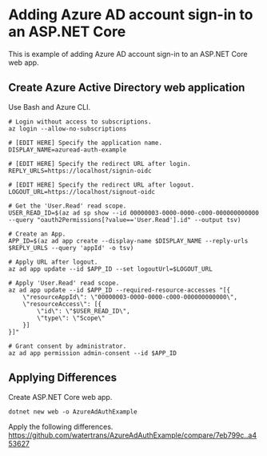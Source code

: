 # Adding Azure AD account sign-in to an ASP.NET Core

This is example of adding Azure AD account sign-in to an ASP.NET Core web app.

## Create Azure Active Directory web application

Use Bash and Azure CLI.

```
# Login without access to subscriptions.
az login --allow-no-subscriptions

# [EDIT HERE] Specify the application name.
DISPLAY_NAME=azuread-auth-example

# [EDIT HERE] Specify the redirect URL after login.
REPLY_URLS=https://localhost/signin-oidc

# [EDIT HERE] Specify the redirect URL after logout.
LOGOUT_URL=https://localhost/signout-oidc

# Get the 'User.Read' read scope.
USER_READ_ID=$(az ad sp show --id 00000003-0000-0000-c000-000000000000 --query "oauth2Permissions[?value=='User.Read'].id" --output tsv)

# Create an App.
APP_ID=$(az ad app create --display-name $DISPLAY_NAME --reply-urls $REPLY_URLS --query 'appId' -o tsv)

# Apply URL after logout.
az ad app update --id $APP_ID --set logoutUrl=$LOGOUT_URL

# Apply 'User.Read' read scope.
az ad app update --id $APP_ID --required-resource-accesses "[{
    \"resourceAppId\": \"00000003-0000-0000-c000-000000000000\",
    \"resourceAccess\": [{
        \"id\": \"$USER_READ_ID\",
        \"type\": \"Scope\"
    }]
}]"

# Grant consent by administrator.
az ad app permission admin-consent --id $APP_ID

```

## Applying Differences

Create ASP.NET Core web app.
```
dotnet new web -o AzureAdAuthExample
```

Apply the following differences.  
https://github.com/watertrans/AzureAdAuthExample/compare/7eb799c..a453627

